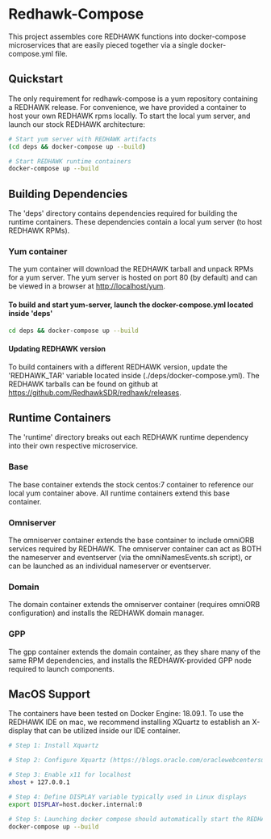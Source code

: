 Redhawk-Compose
===============
This project assembles core REDHAWK functions into docker-compose microservices that are
easily pieced together via a single docker-compose.yml file.

Quickstart
----------
The only requirement for redhawk-compose is a yum repository containing a REDHAWK release.
For convenience, we have provided a container to host your own REDHAWK rpms locally.  To
start the local yum server, and launch our stock REDHAWK architecture:

```bash
# Start yum server with REDHAWK artifacts
(cd deps && docker-compose up --build)

# Start REDHAWK runtime containers
docker-compose up --build
```

Building Dependencies
---------------------
The 'deps' directory contains dependencies required for building the runtime containers.
These dependencies contain a local yum server (to host REDHAWK RPMs).

### Yum container
The yum container will download the REDHAWK tarball and unpack RPMs for a yum server.
The yum server is hosted on port 80 (by default) and can be viewed in a browser at 
[http://localhost/yum](http://localhost/yum).

#### To build and start yum-server, launch the docker-compose.yml located inside 'deps'
```bash
cd deps && docker-compose up --build
```

#### Updating REDHAWK version
To build containers with a different REDHAWK version, update the 'REDHAWK_TAR' variable 
located inside (./deps/docker-compose.yml). The REDHAWK tarballs can be found on github at 
<https://github.com/RedhawkSDR/redhawk/releases>.


Runtime Containers
------------------
The 'runtime' directory breaks out each REDHAWK runtime dependency into their own respective
microservice.

### Base
The base container extends the stock centos:7 container to reference our local yum container
above.  All runtime containers extend this base container.

### Omniserver
The omniserver container extends the base container to include omniORB services required by
REDHAWK.  The omniserver container can act as BOTH the nameserver and eventserver (via the 
omniNamesEvents.sh script), or can be launched as an individual nameserver or eventserver.

### Domain
The domain container extends the omniserver container (requires omniORB configuration) and installs 
the REDHAWK domain manager.

### GPP
The gpp container extends the domain container, as they share many of the same RPM dependencies, 
and installs the REDHAWK-provided GPP node required to launch components.


MacOS Support
-------------
The containers have been tested on Docker Engine: 18.09.1. To use the REDHAWK IDE on mac, we
recommend installing XQuartz to establish an X-display that can be utilized inside our IDE 
container.
```bash
# Step 1: Install Xquartz

# Step 2: Configure Xquartz (https://blogs.oracle.com/oraclewebcentersuite/running-gui-applications-on-native-docker-containers-for-mac)

# Step 3: Enable x11 for localhost
xhost + 127.0.0.1

# Step 4: Define DISPLAY variable typically used in Linux displays
export DISPLAY=host.docker.internal:0

# Step 5: Launching docker compose should automatically start the REDHAWK IDE
docker-compose up --build
```

